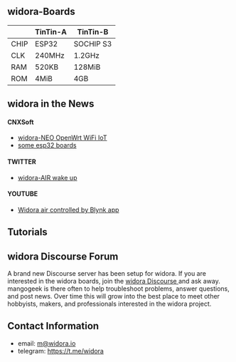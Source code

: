 ## widora-Boards


|  | TinTin-A | TinTin-B |
| ---- | --- | --- |
| CHIP | ESP32 | SOCHIP S3 |
| CLK | 240MHz | 1.2GHz |
| RAM | 520KB | 128MiB |
| ROM | 4MiB | 4GB |



## widora in the News
#### CNXSoft
* [widora-NEO OpenWrt WiFi IoT](https://www.cnx-software.com/2016/09/14/widora-neo-openwrt-wifi-iot-audio-board-is-based-on-mediatek-mt7688-soc-wm8960-audio-dac/)
* [some esp32 boards](https://www.cnx-software.com/2016/09/24/some-esp32-development-boards-to-look-out-for-nodemcu-widora-air-nano32-noduino-quantum-and-wemos/)
#### TWITTER
* [widora-AIR wake up](https://twitter.com/moononournation/status/1037544330049671169)
#### YOUTUBE
* [Widora air controlled by Blynk app](https://www.youtube.com/watch?v=kiuTkfOQvTw&feature=youtu.be)
 


## Tutorials




## widora Discourse Forum
A brand new Discourse server has been setup for widora. If you are interested in the widora boards, join the [widora Discourse ](http://club.widora.io) and ask away. mangogeek is there often to help troubleshoot problems, answer questions, and post news. Over time this will grow into the best place to meet other hobbyists, makers, and professionals interested in the widora project.


## Contact Information
  * email: m@widora.io
  * telegram: https://t.me/widora





